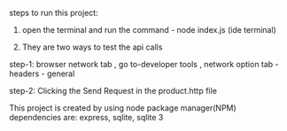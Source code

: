 steps to run this project:

1. open the terminal and run the command - node index.js (ide terminal)

2. They are two ways to test the api calls

step-1: browser network tab , go to-developer tools , network option tab - headers - general

step-2: Clicking the Send Request in the product.http file

This project is created by using node package manager(NPM)
dependencies are: express, sqlite, sqlite 3
